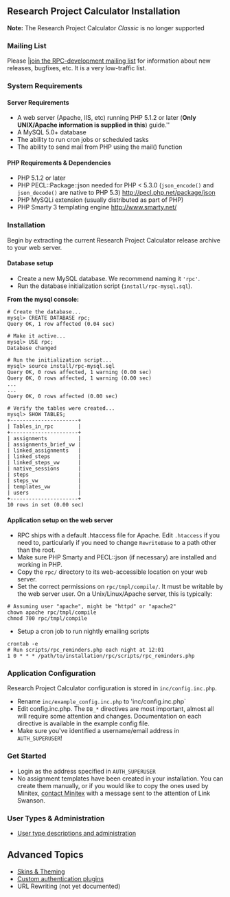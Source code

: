 ## Research Project Calculator Installation

**Note:** The Research Project Calculator _Classic_ is no longer supported

### Mailing List
Please [|join the RPC-development mailing list](http://lists.minitex.umn.edu/mailman/listinfo/rpc-development) for information about new releases, bugfixes, etc. It is a very low-traffic list.

### System Requirements
#### Server Requirements
 - A web server (Apache, IIS, etc) running PHP 5.1.2 or later  (**Only UNIX/Apache information is supplied in this**) guide.''
 - A MySQL 5.0+ database
 - The ability to run cron jobs or scheduled tasks
 - The ability to send mail from PHP using the mail() function

#### PHP Requirements & Dependencies
 - PHP 5.1.2 or later
 - PHP PECL::Package::json needed for PHP < 5.3.0 (`json_encode()` and `json_decode()` are native to PHP 5.3) http://pecl.php.net/package/json
 - PHP MySQLi extension (usually distributed as part of PHP)
 - PHP Smarty 3 templating engine http://www.smarty.net/

### Installation
Begin by extracting the current Research Project Calculator release archive to your web server.

#### Database setup
 - Create a new MySQL database. We recommend naming it `'rpc'`.
 - Run the database initialization script (`install/rpc-mysql.sql`).

**From the mysql console:**

```
# Create the database...
mysql> CREATE DATABASE rpc;
Query OK, 1 row affected (0.04 sec)

# Make it active...
mysql> USE rpc;
Database changed

# Run the initialization script...
mysql> source install/rpc-mysql.sql
Query OK, 0 rows affected, 1 warning (0.00 sec)
Query OK, 0 rows affected, 1 warning (0.00 sec)
...
...
Query OK, 0 rows affected (0.00 sec)

# Verify the tables were created...
mysql> SHOW TABLES;
+----------------------+
| Tables_in_rpc        |
+----------------------+
| assignments          |
| assignments_brief_vw |
| linked_assignments   |
| linked_steps         |
| linked_steps_vw      |
| native_sessions      |
| steps                |
| steps_vw             |
| templates_vw         |
| users                |
+----------------------+
10 rows in set (0.00 sec)
```
#### Application setup on the web server
 - RPC ships with a default .htaccess file for Apache.  Edit `.htaccess` if you need to, particularly if you need to change `RewriteBase` to a path other than the root.
 - Make sure PHP Smarty and PECL::json (if necessary) are installed and working in PHP.
 - Copy the `rpc/` directory to its web-accessible location on your web server.
 - Set the correct permissions on `rpc/tmpl/compile/`. It must be writable by the web server user. On a Unix/Linux/Apache server, this is typically:

```
# Assuming user "apache", might be "httpd" or "apache2"
chown apache rpc/tmpl/compile
chmod 700 rpc/tmpl/compile
```
 - Setup a cron job to run nightly emailing scripts

```
crontab -e
# Run scripts/rpc_reminders.php each night at 12:01
1 0 * * * /path/to/installation/rpc/scripts/rpc_reminders.php
```
### Application Configuration
Research Project Calculator configuration is stored in `inc/config.inc.php`.

 - Rename `inc/example_config.inc.php` to 'inc/config.inc.php`
 - Edit config.inc.php.  The `DB_*` directives are most important, almost all will require some attention and changes.  Documentation on each directive is available in the example config file.
 - Make sure you've identified a username/email address in `AUTH_SUPERUSER`!

### Get Started
 - Login as the address specified in `AUTH_SUPERUSER`
 - No assignment templates have been created in your installation. You can create them manually, or if you would like to copy the ones used by Minitex, [contact Minitex](https://www.minitex.umn.edu/Contact/) with a message sent to the attention of Link Swanson.

### User Types & Administration
 - [User type descriptions and administration](useradmin.md)

## Advanced Topics
 - [Skins & Theming](skins.md)
 - [Custom authentication plugins](authplugins.md)
 - URL Rewriting (not yet documented)
